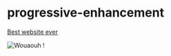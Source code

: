 # progressive-enhancement

[Best website ever](https://rasamizafyb.github.io/progressive-enhancement/)

![Wouaouh !](https://media.giphy.com/media/Q1D2YJnWHX20w/giphy.gif) 

